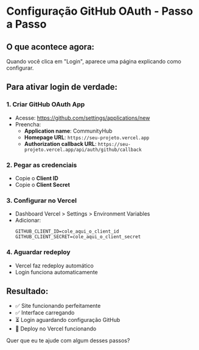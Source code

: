 # Configuração GitHub OAuth - Passo a Passo

## O que acontece agora:
Quando você clica em "Login", aparece uma página explicando como configurar.

## Para ativar login de verdade:

### 1. Criar GitHub OAuth App
- Acesse: https://github.com/settings/applications/new
- Preencha:
  - **Application name**: CommunityHub
  - **Homepage URL**: `https://seu-projeto.vercel.app`
  - **Authorization callback URL**: `https://seu-projeto.vercel.app/api/auth/github/callback`

### 2. Pegar as credenciais
- Copie o **Client ID**
- Copie o **Client Secret**

### 3. Configurar no Vercel
- Dashboard Vercel > Settings > Environment Variables
- Adicionar:
  ```
  GITHUB_CLIENT_ID=cole_aqui_o_client_id
  GITHUB_CLIENT_SECRET=cole_aqui_o_client_secret
  ```

### 4. Aguardar redeploy
- Vercel faz redeploy automático
- Login funciona automaticamente

## Resultado:
- ✅ Site funcionando perfeitamente
- ✅ Interface carregando
- ⏳ Login aguardando configuração GitHub
- 🚀 Deploy no Vercel funcionando

Quer que eu te ajude com algum desses passos?